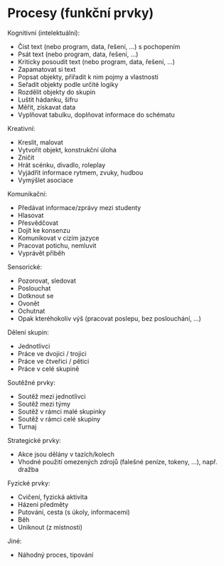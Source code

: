 # Procesy \(funkční prvky\)

Kognitivní \(intelektuální\):

* Číst text \(nebo program, data, řešení, ...\) s pochopením
* Psát text \(nebo program, data, řešení, ...\)
* Kriticky posoudit text \(nebo program, data, řešení, ...\)
* Zapamatovat si text
* Popsat objekty, přiřadit k nim pojmy a vlastnosti
* Seřadit objekty podle určité logiky
* Rozdělit objekty do skupin
* Luštit hádanku, šifru
* Měřit, získavat data
* Vyplňovat tabulku, doplňovat informace do schématu

Kreativní:

* Kreslit, malovat
* Vytvořit objekt, konstrukční úloha
* Zničit
* Hrát scénku, divadlo, roleplay
* Vyjádřit informace rytmem, zvuky, hudbou
* Vymýšlet asociace

Komunikační:

* Předávat informace/zprávy mezi studenty
* Hlasovat
* Přesvědčovat
* Dojít ke konsenzu
* Komunikovat v cizím jazyce
* Pracovat potichu, nemluvit
* Vyprávět příběh

Sensorické:

* Pozorovat, sledovat
* Poslouchat
* Dotknout se
* Ovonět
* Ochutnat
* Opak kteréhokoliv výš \(pracovat poslepu, bez poslouchání, ...\)

Dělení skupin:

* Jednotlivci
* Práce ve dvojici / trojici
* Práce ve čtveřici / pětici
* Práce v celé skupině

Soutěžné prvky:

* Soutěž mezi jednotlivci
* Soutěž mezi týmy
* Soutěž v rámci malé skupinky
* Soutěž v rámci celé skupiny
* Turnaj

Strategické prvky:

* Akce jsou dělány v tazích/kolech
* Vhodné použití omezených zdrojů \(falešné peníze, tokeny, ...\), např. dražba

Fyzické prvky:

* Cvičení, fyzická aktivita
* Házení předměty
* Putování, cesta \(s úkoly, informacemi\)
* Běh
* Uniknout \(z místnosti\)

Jiné:

* Náhodný proces, tipování
